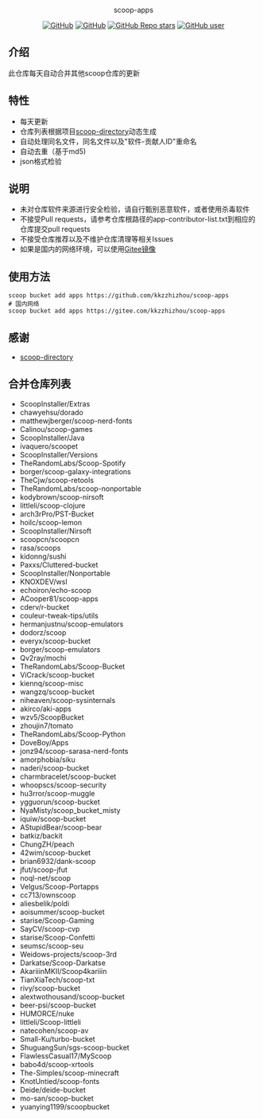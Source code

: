 <p align="center">
  scoop-apps
</p>
<p align="center">
  <a href="https://github.com/kkzzhizhou/scoop-apps/blob/main/LICENSE"><img alt="GitHub" src="https://img.shields.io/github/license/kkzzhizhou/scoop-apps?style=flat-square"/></a>
  <a href="https://github.com/kkzzhizhou/scoop-apps"><img alt="GitHub" src="https://img.shields.io/badge/Readme--Style-standard--repository-brightgreen?style=flat-square&color=f83500"/></a>
  <a href="https://github.com/kkzzhizhou/scoop-apps"><img alt="GitHub Repo stars" src="https://img.shields.io/github/stars/kkzzhizhou/scoop-apps?style=flat-square"/></a>
  <a href="https://github.com/kkzzhizhou"><img alt="GitHub user" src="https://img.shields.io/badge/author-kkzzhizhou-brightgreen?style=flat-square"/></a>
</p>


## 介绍

此仓库每天自动合并其他scoop仓库的更新

## 特性

- 每天更新
- 仓库列表根据项目[scoop-directory](https://github.com/rasa/scoop-directory)动态生成
- 自动处理同名文件，同名文件以及"软件-贡献人ID"重命名
- 自动去重（基于md5)
- json格式检验

## 说明

- 未对仓库软件来源进行安全检验，请自行甄别恶意软件，或者使用杀毒软件
- 不接受Pull requests，请参考仓库根路径的app-contributor-list.txt到相应的仓库提交pull requests
- 不接受仓库推荐以及不维护仓库清理等相关Issues
- 如果是国内的网络环境，可以使用[Gitee镜像](https://gitee.com/kkzzhizhou/scoop-apps)

## 使用方法

```
scoop bucket add apps https://github.com/kkzzhizhou/scoop-apps
# 国内网络
scoop bucket add apps https://gitee.com/kkzzhizhou/scoop-apps
```

## 感谢

- [scoop-directory](https://github.com/rasa/scoop-directory)

## 合并仓库列表

- ScoopInstaller/Extras
- chawyehsu/dorado
- matthewjberger/scoop-nerd-fonts
- Calinou/scoop-games
- ScoopInstaller/Java
- ivaquero/scoopet
- ScoopInstaller/Versions
- TheRandomLabs/Scoop-Spotify
- borger/scoop-galaxy-integrations
- TheCjw/scoop-retools
- TheRandomLabs/scoop-nonportable
- kodybrown/scoop-nirsoft
- littleli/scoop-clojure
- arch3rPro/PST-Bucket
- hoilc/scoop-lemon
- ScoopInstaller/Nirsoft
- scoopcn/scoopcn
- rasa/scoops
- kidonng/sushi
- Paxxs/Cluttered-bucket
- ScoopInstaller/Nonportable
- KNOXDEV/wsl
- echoiron/echo-scoop
- ACooper81/scoop-apps
- cderv/r-bucket
- couleur-tweak-tips/utils
- hermanjustnu/scoop-emulators
- dodorz/scoop
- everyx/scoop-bucket
- borger/scoop-emulators
- Qv2ray/mochi
- TheRandomLabs/Scoop-Bucket
- ViCrack/scoop-bucket
- kiennq/scoop-misc
- wangzq/scoop-bucket
- niheaven/scoop-sysinternals
- akirco/aki-apps
- wzv5/ScoopBucket
- zhoujin7/tomato
- TheRandomLabs/Scoop-Python
- DoveBoy/Apps
- jonz94/scoop-sarasa-nerd-fonts
- amorphobia/siku
- naderi/scoop-bucket
- charmbracelet/scoop-bucket
- whoopscs/scoop-security
- hu3rror/scoop-muggle
- ygguorun/scoop-bucket
- NyaMisty/scoop_bucket_misty
- iquiw/scoop-bucket
- AStupidBear/scoop-bear
- batkiz/backit
- ChungZH/peach
- 42wim/scoop-bucket
- brian6932/dank-scoop
- jfut/scoop-jfut
- noql-net/scoop
- Velgus/Scoop-Portapps
- cc713/ownscoop
- aliesbelik/poldi
- aoisummer/scoop-bucket
- starise/Scoop-Gaming
- SayCV/scoop-cvp
- starise/Scoop-Confetti
- seumsc/scoop-seu
- Weidows-projects/scoop-3rd
- Darkatse/Scoop-Darkatse
- AkariiinMKII/Scoop4kariiin
- TianXiaTech/scoop-txt
- rivy/scoop-bucket
- alextwothousand/scoop-bucket
- beer-psi/scoop-bucket
- HUMORCE/nuke
- littleli/Scoop-littleli
- natecohen/scoop-av
- Small-Ku/turbo-bucket
- ShuguangSun/sgs-scoop-bucket
- FlawlessCasual17/MyScoop
- babo4d/scoop-xrtools
- The-Simples/scoop-minecraft
- KnotUntied/scoop-fonts
- Deide/deide-bucket
- mo-san/scoop-bucket
- yuanying1199/scoopbucket
